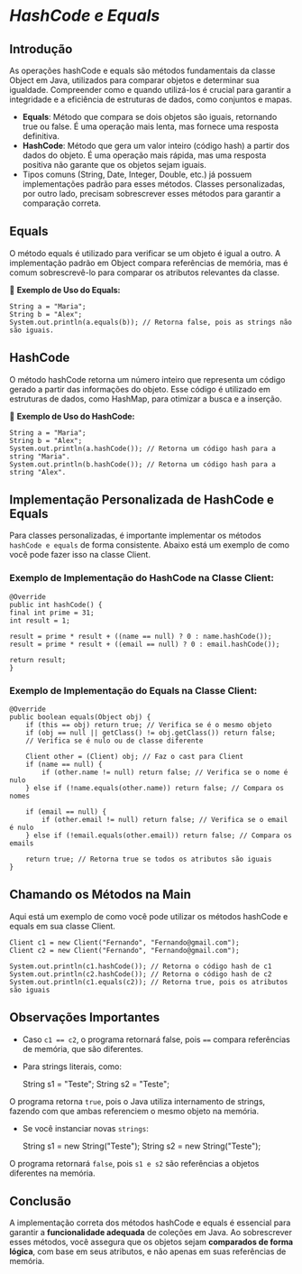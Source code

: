 # _HashCode e Equals_
## Introdução
As operações hashCode e equals são métodos fundamentais da classe Object em Java, utilizados para comparar objetos e determinar sua igualdade. Compreender como e quando utilizá-los é crucial para garantir a integridade e a eficiência de estruturas de dados, como conjuntos e mapas.

- **Equals**: Método que compara se dois objetos são iguais, retornando true ou false. É uma operação mais lenta, mas fornece uma resposta definitiva.
- **HashCode**: Método que gera um valor inteiro (código hash) a partir dos dados do objeto. É uma operação mais rápida, mas uma resposta positiva não garante que os objetos sejam iguais.
- Tipos comuns (String, Date, Integer, Double, etc.) já possuem implementações padrão para esses métodos. Classes personalizadas, por outro lado, precisam sobrescrever esses métodos para garantir a comparação correta.

## Equals
O método equals é utilizado para verificar se um objeto é igual a outro. A implementação padrão em Object compara referências de memória, mas é comum sobrescrevê-lo para comparar os atributos relevantes da classe.

📝 **Exemplo de Uso do Equals:**

    String a = "Maria";
    String b = "Alex";
    System.out.println(a.equals(b)); // Retorna false, pois as strings não são iguais.

## HashCode
O método hashCode retorna um número inteiro que representa um código gerado a partir das informações do objeto. Esse código é utilizado em estruturas de dados, como HashMap, para otimizar a busca e a inserção.

📝 **Exemplo de Uso do HashCode:**

    String a = "Maria";
    String b = "Alex";
    System.out.println(a.hashCode()); // Retorna um código hash para a string "Maria".
    System.out.println(b.hashCode()); // Retorna um código hash para a string "Alex".

## Implementação Personalizada de HashCode e Equals
Para classes personalizadas, é importante implementar os métodos `hashCode e equals` de forma consistente. Abaixo está um exemplo de como você pode fazer isso na classe Client.

### Exemplo de Implementação do HashCode na Classe Client:


    @Override
    public int hashCode() {
    final int prime = 31;
    int result = 1;
    
    result = prime * result + ((name == null) ? 0 : name.hashCode());
    result = prime * result + ((email == null) ? 0 : email.hashCode());
    
    return result;
    }

### Exemplo de Implementação do Equals na Classe Client:
    
    @Override
    public boolean equals(Object obj) {
        if (this == obj) return true; // Verifica se é o mesmo objeto
        if (obj == null || getClass() != obj.getClass()) return false; 
        // Verifica se é nulo ou de classe diferente
    
        Client other = (Client) obj; // Faz o cast para Client
        if (name == null) {
            if (other.name != null) return false; // Verifica se o nome é nulo
        } else if (!name.equals(other.name)) return false; // Compara os nomes
    
        if (email == null) {
            if (other.email != null) return false; // Verifica se o email é nulo
        } else if (!email.equals(other.email)) return false; // Compara os emails
    
        return true; // Retorna true se todos os atributos são iguais
    }

## Chamando os Métodos na Main

Aqui está um exemplo de como você pode utilizar os métodos hashCode e equals em sua classe Client.

    Client c1 = new Client("Fernando", "Fernando@gmail.com");
    Client c2 = new Client("Fernando", "Fernando@gmail.com");
    
    System.out.println(c1.hashCode()); // Retorna o código hash de c1
    System.out.println(c2.hashCode()); // Retorna o código hash de c2
    System.out.println(c1.equals(c2)); // Retorna true, pois os atributos são iguais

## Observações Importantes

- Caso `c1 == c2`, o programa retornará false, pois `==` compara referências de memória, que são diferentes.
- Para strings literais, como:


    String s1 = "Teste";
    String s2 = "Teste";

O programa retorna `true`, pois o Java utiliza internamento de strings, fazendo com que ambas referenciem o mesmo objeto na memória.
- Se você instanciar novas `strings`:

    
    String s1 = new String("Teste");
    String s2 = new String("Teste");

O programa retornará `false`, pois `s1 e s2` são referências a objetos diferentes na memória.

## Conclusão

A implementação correta dos métodos hashCode e equals é essencial para garantir a **funcionalidade adequada** de coleções em Java. Ao sobrescrever esses métodos, você assegura que os objetos sejam **comparados de forma lógica**, com base em seus atributos, e não apenas em suas referências de memória.
